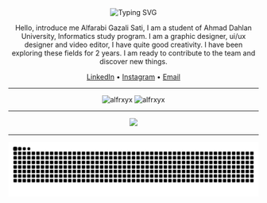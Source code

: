<div id="header" align="center">
  <img src="https://readme-typing-svg.demolab.com?font=Fira+Code&pause=1000&color=F70000&background=000000&center=true&vCenter=true&width=435&lines=Hi%2C+I'm+Alfarabi+Gazali+Sati+%F0%9F%91%8B" alt="Typing SVG" />
</div>

<p align="center">
  Hello, introduce me  Alfarabi   Gazali   Sati, I am a   student   of
Ahmad Dahlan University,  Informatics study  program. I am a
graphic designer, ui/ux designer and video editor, I have quite
good creativity. I have been  exploring  these fields for 2  years.
I am ready to contribute to the team and discover new things.
</p>

<p align="center">
  <a href="https://linkedin.com/in/username-anda">LinkedIn</a> •
  <a href="https://instagram.com/username-anda">Instagram</a> •
  <a href="mailto:emailanda@gmail.com">Email</a>
</p>

---

<p align="center">
  <img src="https://github-readme-stats.vercel.app/api?username=alfrxyx&show_icons=true&locale=en&theme=tokyonight&hide_border=true" alt="alfrxyx" />
  <img src="https://github-readme-stats.vercel.app/api/top-langs?username=alfrxyx&layout=compact&locale=en&theme=tokyonight&hide_border=true" alt="alfrxyx" />
</p>

---

<p align="center">
  <a href="https://skillicons.dev">
    <img src="https://skillicons.dev/icons?i=js,ts,react,nextjs,tailwind,vite,nodejs,express,mongodb,figma,git,vscode&perline=6" />
  </a>
</p>

---

<p align="center">
  <img src="https://raw.githubusercontent.com/alfrxyx/alfrxyx/output/github-contribution-grid-snake.svg" alt="snake" />
</p>
